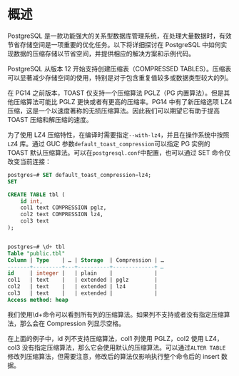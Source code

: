 # 概述

PostgreSQL 是一款功能强大的关系型数据库管理系统，在处理大量数据时，有效节省存储空间是一项重要的优化任务。以下将详细探讨在 PostgreSQL 中如何实现数据的压缩存储以节省空间，并提供相应的解决方案和示例代码。

PostgreSQL 从版本 12 开始支持创建压缩表（COMPRESSED TABLES）。压缩表可以显著减少存储空间的使用，特别是对于包含重复值较多或数据类型较大的列。

在 PG14 之前版本，TOAST 仅支持一个压缩算法 PGLZ（PG 内置算法）。但是其他压缩算法可能比 PGLZ 更快或者有更高的压缩率。PG14 中有了新压缩选项 LZ4 压缩，这是一个以速度著称的无损压缩算法。因此我们可以期望它有助于提高 TOAST 压缩和解压缩的速度。

为了使用 LZ4 压缩特性，在编译时需要指定`--with-lz4`，并且在操作系统中按照`LZ`4 库。通过 GUC 参数`default_toast_compression`可以指定 PG 实例的 TOAST 默认压缩算法。可以在`postgresql.conf`中配置，也可以通过 SET 命令仅改变当前连接：

```SQL
postgres=# SET default_toast_compression=lz4;
SET

CREATE TABLE tbl (
    id int,
    col1 text COMPRESSION pglz,
    col2 text COMPRESSION lz4,
    col3 text
);


postgres=# \d+ tbl
Table "public.tbl"
Column | Type    | … | Storage  | Compression | …
-------+---------+---+----------+-------------+ …
id     | integer |   | plain    |             |
col1   | text    |   | extended | pglz        |
col2   | text    |   | extended | lz4         |
col3   | text    |   | extended |             |
Access method: heap
```

我们使用\d+命令可以看到所有列的压缩算法。如果列不支持或者没有指定压缩算法，那么会在 Compression 列显示空格。

在上面的例子中，id 列不支持压缩算法，col1 列使用 PGLZ，col2 使用 LZ4，col3 没有指定压缩算法，那么它会使用默认的压缩算法。可以通过`ALTER TABLE`  修改列压缩算法，但需要注意，修改后的算法仅影响执行整个命令后的 insert 数据。
